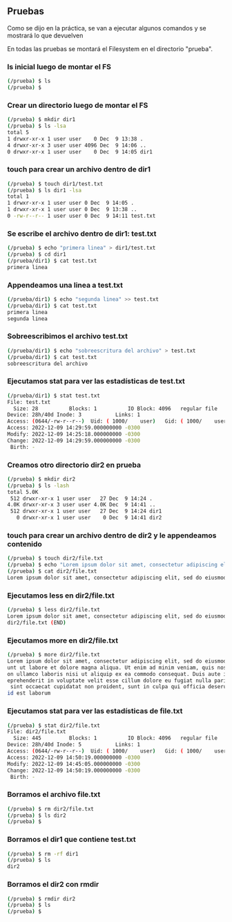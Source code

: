 ## Pruebas

Como se dijo en la práctica, se van a ejecutar algunos comandos y se mostrará lo que devuelven

En todas las pruebas se montará el Filesystem en el directorio "prueba".

### ls inicial luego de montar el FS

```bash
(/prueba) $ ls
(/prueba) $ 
```

### Crear un directorio luego de montar el FS

```bash
(/prueba) $ mkdir dir1
(/prueba) $ ls -lsa
total 5
1 drwxr-xr-x 1 user user    0 Dec  9 13:38 .
4 drwxr-xr-x 3 user user 4096 Dec  9 14:06 ..
0 drwxr-xr-x 1 user user    0 Dec  9 14:05 dir1
```

### touch para crear un archivo dentro de dir1

```bash
(/prueba) $ touch dir1/test.txt
(/prueba) $ ls dir1 -lsa
total 1
1 drwxr-xr-x 1 user user 0 Dec  9 14:05 .
1 drwxr-xr-x 1 user user 0 Dec  9 13:38 ..
0 -rw-r--r-- 1 user user 0 Dec  9 14:11 test.txt
```

### Se escribe el archivo dentro de dir1: test.txt

```bash
(/prueba) $ echo "primera linea" > dir1/test.txt
(/prueba) $ cd dir1
(/prueba/dir1) $ cat test.txt
primera linea
```

### Appendeamos una linea a test.txt

```bash
(/prueba/dir1) $ echo "segunda linea" >> test.txt
(/prueba/dir1) $ cat test.txt
primera linea
segunda linea
```

### Sobreescribimos el archivo test.txt

```bash
(/prueba/dir1) $ echo "sobreescritura del archivo" > test.txt
(/prueba/dir1) $ cat test.txt
sobreescritura del archivo
```

### Ejecutamos stat para ver las estadísticas de test.txt

```bash
(/prueba/dir1) $ stat test.txt
File: test.txt
  Size: 28        	Blocks: 1          IO Block: 4096   regular file
Device: 28h/40d	Inode: 3           Links: 1
Access: (0644/-rw-r--r--)  Uid: ( 1000/    user)   Gid: ( 1000/    user)
Access: 2022-12-09 14:29:59.000000000 -0300
Modify: 2022-12-09 14:25:18.000000000 -0300
Change: 2022-12-09 14:29:59.000000000 -0300
 Birth: -
```

### Creamos otro directorio dir2 en prueba

```bash
(/prueba) $ mkdir dir2
(/prueba) $ ls -lash
total 5.0K
 512 drwxr-xr-x 1 user user   27 Dec  9 14:24 .
4.0K drwxr-xr-x 3 user user 4.0K Dec  9 14:41 ..
 512 drwxr-xr-x 1 user user   27 Dec  9 14:24 dir1
   0 drwxr-xr-x 1 user user    0 Dec  9 14:41 dir2
```

### touch para crear un archivo dentro de dir2 y le appendeamos contenido

```bash
(/prueba) $ touch dir2/file.txt
(/prueba) $ echo "Lorem ipsum dolor sit amet, consectetur adipiscing elit, sed do eiusmod tempor incididunt ut labore et dolore magna aliqua. Ut enim ad minim veniam, quis nostrud exercitation ullamco laboris nisi ut aliquip ex ea commodo consequat. Duis aute irure dolor in reprehenderit in voluptate velit esse cillum dolore eu fugiat nulla pariatur. Excepteur sint occaecat cupidatat non proident, sunt in culpa qui officia deserunt mollit anim id est laborum" >> dir2/file.txt
(/prueba) $ cat dir2/file.txt
Lorem ipsum dolor sit amet, consectetur adipiscing elit, sed do eiusmod tempor incididunt ut labore et dolore magna aliqua. Ut enim ad minim veniam, quis nostrud exercitation ullamco laboris nisi ut aliquip ex ea commodo consequat. Duis aute irure dolor in reprehenderit in voluptate velit esse cillum dolore eu fugiat nulla pariatur. Excepteur sint occaecat cupidatat non proident, sunt in culpa qui officia deserunt mollit anim id est laborum
```

### Ejecutamos less en dir2/file.txt

```bash
(/prueba) $ less dir2/file.txt
Lorem ipsum dolor sit amet, consectetur adipiscing elit, sed do eiusmod tempor incididunt ut labore et dolore magna aliqua. Ut enim ad minim veniam, quis nostrud exercitation ullamco laboris nisi ut aliquip ex ea commodo consequat. Duis aute irure dolor in reprehenderit in voluptate velit esse cillum dolore eu fugiat nulla pariatur. Excepteur sint occaecat cupidatat non proident, sunt in culpa qui officia deserunt mollit anim id est laborum
dir2/file.txt (END)
```

### Ejecutamos more en dir2/file.txt

```bash
(/prueba) $ more dir2/file.txt
Lorem ipsum dolor sit amet, consectetur adipiscing elit, sed do eiusmod tempor incidid
unt ut labore et dolore magna aliqua. Ut enim ad minim veniam, quis nostrud exercitati
on ullamco laboris nisi ut aliquip ex ea commodo consequat. Duis aute irure dolor in r
eprehenderit in voluptate velit esse cillum dolore eu fugiat nulla pariatur. Excepteur
 sint occaecat cupidatat non proident, sunt in culpa qui officia deserunt mollit anim 
id est laborum
```

### Ejecutamos stat para ver las estadísticas de file.txt

```bash
(/prueba) $ stat dir2/file.txt
File: dir2/file.txt
  Size: 445       	Blocks: 1          IO Block: 4096   regular file
Device: 28h/40d	Inode: 5           Links: 1
Access: (0644/-rw-r--r--)  Uid: ( 1000/    user)   Gid: ( 1000/    user)
Access: 2022-12-09 14:50:19.000000000 -0300
Modify: 2022-12-09 14:45:05.000000000 -0300
Change: 2022-12-09 14:50:19.000000000 -0300
 Birth: -
```

### Borramos el archivo file.txt

```bash
(/prueba) $ rm dir2/file.txt
(/prueba) $ ls dir2
(/prueba) $
```

### Borramos el dir1 que contiene test.txt

```bash
(/prueba) $ rm -rf dir1
(/prueba) $ ls
dir2
```

### Borramos el dir2 con rmdir

```bash
(/prueba) $ rmdir dir2
(/prueba) $ ls
(/prueba) $
```
